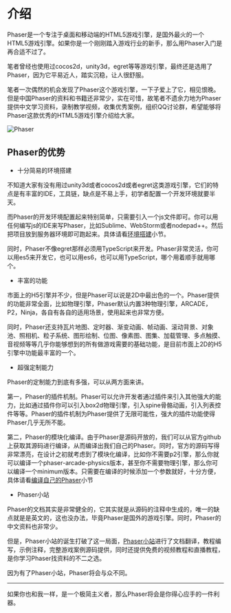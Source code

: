 # 介绍

Phaser是一个专注于桌面和移动端的HTML5游戏引擎，是国外最火的一个HTML5游戏引擎。如果你是一个刚刚踏入游戏行业的新手，那么用Phaser入门是再合适不过了。

笔者曾经也使用过cocos2d，unity3d，egret等等游戏引擎，最终还是选用了Phaser，因为它平易近人，踏实沉稳，让人很舒服。

笔者一次偶然的机会发现了Phaser这个游戏引擎，一下子爱上了它，相见恨晚。但是中国Phaser的资料和书籍还非常少，实在可惜，故笔者不遗余力地为Phaser提供中文学习资料，录制教学视频，收集优秀案例，组织QQ讨论群，希望能够将Phaser这款优秀的HTML5游戏引擎介绍给大家。

![Phaser](assets/INTRODUCTION/logo.png "Phaser")

## Phaser的优势

*   十分简易的环境搭建

不知道大家有没有用过unity3d或者cocos2d或者egret这类游戏引擎，它们的特点是有丰富的IDE，工具链，缺点是不易上手，初学者配置一个开发环境就要半天。

而Phaser的开发环境配置起来特别简单，只需要引入一个js文件即可。你可以用任何编写js的IDE来写Phaser，比如Sublime、WebStorm或者nodepad++。然后把项目放到服务器环境即可跑起来。具体请看[环境搭建](ENVIRONMENT.md)小节。

同时，Phaser不像egret那样必须用TypeScript来开发。Phaser非常灵活，你可以用es5来开发它，也可以用es6，也可以用TypeScript，哪个用着顺手就用哪个。

*   丰富的功能

市面上的H5引擎并不少，但是Phaser可以说是2D中最出色的一个。Phaser提供的功能非常全面，比如物理引擎，Phaser默认内置3种物理引擎，ARCADE，P2，Ninja，各自有各自的适用场景，使用起来也非常方便。

同时，Phaser还支持瓦片地图、定时器、渐变动画、帧动画、滚动背景、对象池、照相机、粒子系统、图形绘制、位图、像素图、图集、加载管理、多点触摸、音视频等等几乎你能够想到的所有做游戏需要的基础功能，是目前市面上2D的H5引擎中功能最丰富的一个。

*   超强定制能力

Phaser的定制能力到底有多强，可以从两方面来讲。

第一，Phaser的插件机制。Phaser可以允许开发者通过插件来引入其他强大的能力，比如通过插件你可以引入box2d物理引擎，引入spine骨骼动画，引入列表控件等等。Phaser的插件机制为Phaser提供了无限可能性，强大的插件功能使得Phaser几乎无所不能。

第二，Phaser的模块化编译。由于Phaser是源码开放的，我们可以从官方github上获取其源码进行编译，从而编译出我们自己的Phaser。同时，官方的源码写得非常漂亮，在设计之初就考虑到了模块化编译，比如你不需要p2引擎，那么你就可以编译一个phaser-arcade-physics版本，甚至你不需要物理引擎，那么你可以编译一个minimum版本。只需要在编译的时候添加一个参数就好，十分方便，具体请看[编译自己的Phaser](COMPILE.md)小节

*   Phaser小站

Phaser的文档其实是非常健全的，它其实就是从源码的注释中生成的，唯一的缺点就是是英文的，这也没办法，毕竟Phaser是国外的游戏引擎。同时，Phaser的中文资料也非常少。

但是，Phaser小站的诞生打破了这一局面，[Phaser小站](https://www.phaser-china.com)进行了文档翻译，教程编写，示例注释，完整游戏案例源码提供，同时还提供免费的视频教程和直播教程，是你学习Phaser找资料的不二之选。

因为有了Phaser小站，Phaser将会与众不同。

***

如果你也和我一样，是一个极简主义者，那么Phaser将会是你得心应手的一件利器。


